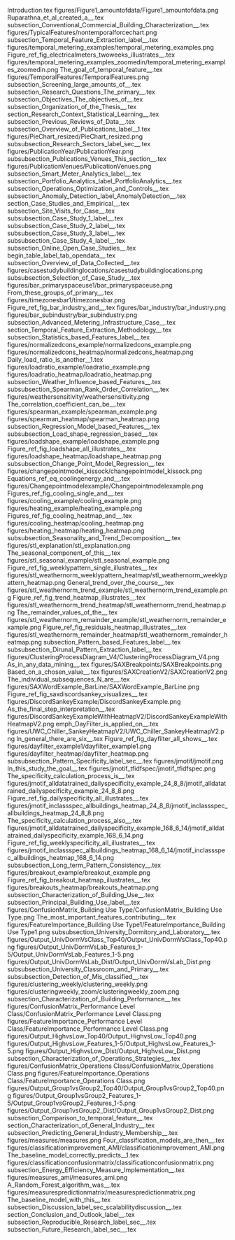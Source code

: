Introduction.tex
figures/Figure1_amountofdata/Figure1_amountofdata.png
Ruparathna_et_al_created_a__.tex
subsection_Conventional_Commercial_Building_Characterization__.tex
figures/TypicalFeatures/nontemporalforcechart.png
subsection_Temporal_Feature_Extraction_label__.tex
figures/temporal_metering_examples/temporal_metering_examples.png
Figure_ref_fig_electricalmeters_twoweeks_illustrates__.tex
figures/temporal_metering_examples_zoomedin/temporal_metering_examples_zoomedin.png
The_goal_of_temporal_feature__.tex
figures/TemporalFeatures/TemporalFeatures.png
subsection_Screening_large_amounts_of__.tex
subsection_Research_Questions_The_primary__.tex
subsection_Objectives_The_objectives_of__.tex
subsection_Organization_of_the_Thesis__.tex
section_Research_Context_Statistical_Learning__.tex
subsection_Previous_Reviews_of_Data__.tex
subsection_Overview_of_Publications_label__1.tex
figures/PieChart_resized/PieChart_resized.png
subsubsection_Research_Sectors_label_sec__.tex
figures/PublicationYear/PublicationYear.png
subsubsection_Publications_Venues_This_section__.tex
figures/PublicationVenues/PublicationVenues.png
subsection_Smart_Meter_Analytics_label__.tex
subsection_Portfolio_Analytics_label_PortfolioAnalytics__.tex
subsection_Operations_Optimization_and_Controls__.tex
subsection_Anomaly_Detection_label_AnomalyDetection__.tex
section_Case_Studies_and_Empirical__.tex
subsection_Site_Visits_for_Case__.tex
subsubsection_Case_Study_1_label__.tex
subsubsection_Case_Study_2_label__.tex
subsubsection_Case_Study_3_label__.tex
subsubsection_Case_Study_4_label__.tex
subsection_Online_Open_Case_Studies__.tex
begin_table_label_tab_opendata__.tex
subsection_Overview_of_Data_Collected__.tex
figures/casestudybuildinglocations/casestudybuildinglocations.png
subsubsection_Selection_of_Case_Study__.tex
figures/bar_primaryspaceuse1/bar_primaryspaceuse.png
From_these_groups_of_primary__.tex
figures/timezonesbar1/timezonesbar.png
Figure_ref_fig_bar_industry_and__.tex
figures/bar_industry/bar_industry.png
figures/bar_subindustry/bar_subindustry.png
subsection_Advanced_Metering_Infrastructure_Case__.tex
section_Temporal_Feature_Extraction_Methodology__.tex
subsection_Statistics_based_Features_label__.tex
figures/normalizedcons_example/normalizedcons_example.png
figures/normalizedcons_heatmap/normalizedcons_heatmap.png
Daily_load_ratio_is_another__1.tex
figures/loadratio_example/loadratio_example.png
figures/loadratio_heatmap/loadratio_heatmap.png
subsection_Weather_Influence_based_Features__.tex
subsubsection_Spearman_Rank_Order_Correlation__.tex
figures/weathersensitivity/weathersensitivity.png
The_correlation_coefficient_can_be__.tex
figures/spearman_example/spearman_example.png
figures/spearman_heatmap/spearman_heatmap.png
subsection_Regression_Model_based_Features__.tex
subsubsection_Load_shape_regression_based__.tex
figures/loadshape_example/loadshape_example.png
Figure_ref_fig_loadshape_all_illustrates__.tex
figures/loadshape_heatmap/loadshape_heatmap.png
subsubsection_Change_Point_Model_Regression__.tex
figures/changepointmodel_kissock/changepointmodel_kissock.png
Equations_ref_eq_coolingenergy_and__.tex
figures/Changepointmodelexample/Changepointmodelexample.png
Figures_ref_fig_cooling_single_and__.tex
figures/cooling_example/cooling_example.png
figures/heating_example/heating_example.png
Figures_ref_fig_cooling_heatmap_and__.tex
figures/cooling_heatmap/cooling_heatmap.png
figures/heating_heatmap/heating_heatmap.png
subsubsection_Seasonality_and_Trend_Decomposition__.tex
figures/stl_explanation/stl_explanation.png
The_seasonal_component_of_this__.tex
figures/stl_seasonal_example/stl_seasonal_example.png
Figure_ref_fig_weeklypattern_single_illustrates__.tex
figures/stl_weathernorm_weeklypattern_heatmap/stl_weathernorm_weeklypattern_heatmap.png
General_trend_over_the_course__.tex
figures/stl_weathernorm_trend_example/stl_weathernorm_trend_example.png
Figure_ref_fig_trend_heatmap_illustrates__.tex
figures/stl_weathernorm_trend_heatmap/stl_weathernorm_trend_heatmap.png
The_remainder_values_of_the__.tex
figures/stl_weathernorm_remainder_example/stl_weathernorm_remainder_example.png
Figure_ref_fig_residuals_heatmap_illustrates__.tex
figures/stl_weathernorm_remainder_heatmap/stl_weathernorm_remainder_heatmap.png
subsection_Pattern_based_Features_label__.tex
subsubsection_Dirunal_Pattern_Extraction_label__.tex
figures/ClusteringProcessDiagram_V4/ClusteringProcessDiagram_V4.png
As_in_any_data_mining__.tex
figures/SAXBreakpoints/SAXBreakpoints.png
Based_on_a_chosen_value__.tex
figures/SAXCreationV2/SAXCreationV2.png
The_individual_subsequences_N_are__.tex
figures/SAXWordExample_BarLine/SAXWordExample_BarLine.png
Figure_ref_fig_saxdiscordsankey_visualizes__.tex
figures/DiscordSankeyExample/DiscordSankeyExample.png
As_the_final_step_interpretation__.tex
figures/DiscordSankeyExampleWithHeatmapV2/DiscordSankeyExampleWithHeatmapV2.png
emph_DayFilter_is_applied_on__.tex
figures/UWC_Chiller_SankeyHeatmapV2/UWC_Chiller_SankeyHeatmapV2.png
In_general_there_are_six__.tex
Figure_ref_fig_dayfilter_all_shows__.tex
figures/dayfilter_example1/dayfilter_example1.png
figures/dayfilter_heatmap/dayfilter_heatmap.png
subsubsection_Pattern_Specificity_label_sec__.tex
figures/jmotif/jmotif.png
In_this_study_the_goal__.tex
figures/jmotif_tfidfspec/jmotif_tfidfspec.png
The_specificity_calculation_process_is__.tex
figures/jmotif_alldatatrained_dailyspecificity_example_24_8_8/jmotif_alldatatrained_dailyspecificity_example_24_8_8.png
Figure_ref_fig_dailyspecificity_all_illustrates__.tex
figures/jmotif_inclassspec_allbuildings_heatmap_24_8_8/jmotif_inclassspec_allbuildings_heatmap_24_8_8.png
The_specificity_calculation_process_also__.tex
figures/jmotif_alldatatrained_dailyspecificity_example_168_6_14/jmotif_alldatatrained_dailyspecificity_example_168_6_14.png
Figure_ref_fig_weeklyspecificity_all_illustrates__.tex
figures/jmotif_inclassspec_allbuildings_heatmap_168_6_14/jmotif_inclassspec_allbuildings_heatmap_168_6_14.png
subsubsection_Long_term_Pattern_Consistency__.tex
figures/breakout_example/breakout_example.png
Figure_ref_fig_breakout_heatmap_illustrates__.tex
figures/breakouts_heatmap/breakouts_heatmap.png
subsection_Characterization_of_Building_Use__.tex
subsection_Principal_Building_Use_label__.tex
figures/ConfusionMatrix_Building Use Type/ConfusionMatrix_Building Use Type.png
The_most_important_features_contributing__.tex
figures/FeatureImportance_Building Use Type1/FeatureImportance_Building Use Type1.png
subsubsection_University_Dormitory_and_Laboratory__.tex
figures/Output_UnivDormVsClass_Top40/Output_UnivDormVsClass_Top40.png
figures/Output_UnivDormVsLab_Features_1-5/Output_UnivDormVsLab_Features_1-5.png
figures/Output_UnivDormVsLab_Dist/Output_UnivDormVsLab_Dist.png
subsubsection_University_Classroom_and_Primary__.tex
subsubsection_Detection_of_Mis_classified__.tex
figures/clustering_weekly/clustering_weekly.png
figures/clusteringweekly_zoom/clusteringweekly_zoom.png
subsection_Characterization_of_Building_Performance__.tex
figures/ConfusionMatrix_Performance Level Class/ConfusionMatrix_Performance Level Class.png
figures/FeatureImportance_Performance Level Class/FeatureImportance_Performance Level Class.png
figures/Output_HighvsLow_Top40/Output_HighvsLow_Top40.png
figures/Output_HighvsLow_Features_1-5/Output_HighvsLow_Features_1-5.png
figures/Output_HighvsLow_Dist/Output_HighvsLow_Dist.png
subsection_Characterization_of_Operations_Strategies__.tex
figures/ConfusionMatrix_Operations Class/ConfusionMatrix_Operations Class.png
figures/FeatureImportance_Operations Class/FeatureImportance_Operations Class.png
figures/Output_Group1vsGroup2_Top40/Output_Group1vsGroup2_Top40.png
figures/Output_Group1vsGroup2_Features_1-5/Output_Group1vsGroup2_Features_1-5.png
figures/Output_Group1vsGroup2_Dist/Output_Group1vsGroup2_Dist.png
subsection_Comparison_to_temporal_feature__.tex
section_Characterization_of_General_Industry__.tex
subsection_Predicting_General_Industry_Membership__.tex
figures/measures/measures.png
Four_classification_models_are_then__.tex
figures/classificationimprovement_AMI/classificationimprovement_AMI.png
The_baseline_model_correctly_predicts__1.tex
figures/classificationconfusionmatrix/classificationconfusionmatrix.png
subsection_Energy_Efficiency_Measure_Implementation__.tex
figures/measures_ami/measures_ami.png
A_Random_Forest_algorithm_was__.tex
figures/measurespredictionmatrix/measurespredictionmatrix.png
The_baseline_model_with_this__.tex
subsection_Discussion_label_sec_scalabilitydiscussion__.tex
section_Conclusion_and_Outlook_label__.tex
subsection_Reproducible_Research_label_sec__.tex
subsection_Future_Research_label_sec__.tex